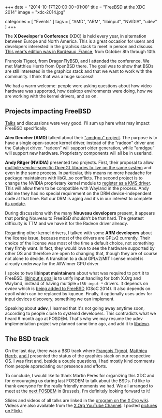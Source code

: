 +++
date = "2014-10-17T20:00:00+01:00"
title = "FreeBSD at the XDC 2014"
image = "xdc-2014.jpg"

categories = [ "Events" ]
tags = [ "AMD", "ARM", "libinput", "NVIDIA", "udev" ]
+++

The **X Developer's Conference** (XDC) is held every year, in
alternation between Europe and North America. This is a great
occasion for users and developers interested in the graphics stack
to meet in person and discuss. [This year's edition was in Bordeaux,
France](http://wiki.x.org/wiki/Events/XDC2014/), from October 8th
through 10th.

François Tigeot, from DragonFlyBSD, and I attended the conference. We
met Matthieu Herrb from OpenBSD there. The goal was to show that BSDs
are still interested in the graphics stack and that we want to work with
the community. I think that was a huge success!

We had a warm welcome: people were asking questions about how video
hardware was supported, how desktop environments were doing, how we are
working with the kernel drivers, and so on.

## Projects impacting FreeBSD

[Talks](http://wiki.x.org/wiki/Events/XDC2014/Program/) and discussions
were very good. I'll sum up here what may impact FreeBSD specifically.

**Alex Deucher (AMD)** talked about their ["amdgpu"
project](http://wiki.x.org/wiki/Events/XDC2014/XDC2014DeucherAMD/). The
purpose is to have a single open-source kernel driver, instead of the
"radeon” driver and the Catalyst driver. "radeon” will support older
generation, while "amdgpu” will support new hardware. Proprietary
components will all be in userland.

**Andy Ritger (NVIDIA)** presented two projects. First, their proposal
to allow [multiple vendor-specific OpenGL libraries to live on the same
system](http://wiki.x.org/wiki/Events/XDC2014/XDC2014RitgerGLABI/) and
even in the same process. In particular, this means no more headache
for package maintainers with libGL.so conflicts. The second project is
to change the NVIDIA proprietary kernel module to [register as a KMS
driver](http://wiki.x.org/wiki/Events/XDC2014/XDC2014RitgerEGLNonMesa/).
This will allow them to be compatible with Wayland in the
process. Andy told me they had no special requirement on
the DRM device-independent code at that time. But our
DRM is aging and it's in our interest to complete [its
update](https://wiki.freebsd.org/Graphics/Update_DRM_generic_code_to_Linux_3.8).

During discussions with the many **Nouveau developers** present, it
appears that porting Nouveau to FreeBSD shouldn't be that hard. The
greatest difficulty is TTM and we have it for the Radeon driver already.

Regarding other kernel drivers, I talked with some **ARM developers**
about the license issue, because most of the drivers are GPLv2
currently. Their choice of the license was most of the time a default
choice, not something they firmly want. In fact, they would love to see
the hardware supported by other OS and therefore are open to changing
that, though they are of course not alone to decide. A transition to a
dual GPLv2/MIT license model is already underway for the AllWinner GPU
driver.

I spoke to two **libinput maintainers** about what was required to port
it to FreeBSD. [libinput's
goal](http://who-t.blogspot.fr/2014/09/libinput-common-input-stack-for-wayland.html)
is to unify input handling for both X.Org and Wayland, instead of having
multiple `xf86-input-*` drivers. It depends on evdev which is [being
added to FreeBSD](https://wiki.freebsd.org/SummerOfCode2014/evdev_Touchscreens)
(GSoC 2014). It also depends on epoll which can be replaced by kqueue.
Finally, it optionally uses udev for input devices discovery, something
we can implement.

Speaking about **udev**, I learned that it's not going away anytime
soon, according to people close to systemd developers. This contradicts
what we heard 6 month ago at FOSDEM. That's why we may resume the
udev implementation project we planned some time ago, and add it to
[libdevq](https://github.com/freebsd/libdevq).

## The BSD track

On the last day, there was a BSD track where [François
Tigeot](http://wiki.x.org/wiki/Events/XDC2014/XDC2014TigeotDragonFlyBSD/), [Matthieu
Herrb](http://wiki.x.org/wiki/Events/XDC2014/XDC2014HerrbOpenBSD/),
[and I](http://wiki.x.org/wiki/Events/XDC2014/XDC2014PedronFreeBSD/)
presented the status of the graphics stack on our respective OS. I was
first and, beside a couple questions, I had mostly kind comments from
people appreciating our presence and efforts.

To conclude, I would like to thank Martin Peres for organizing this
XDC and for encouraging us during last FOSDEM to talk about the BSDs.
I'd like to thank everyone for the really friendly moments we had. We
all arranged to meet at the [next FOSDEM](https://fosdem.org/2015/) in
Brussels, I'm definitely looking forward to it!

Slides and videos of all talks are linked in the [program on the
X.Org wiki](http://wiki.x.org/wiki/Events/XDC2014/Program/).
Videos are also available from the [X.Org YouTube
Channel](https://www.youtube.com/channel/UCXlH5v1PkEhjzLFTUTm_U7g).
I posted [pictures on
Flickr](https://www.flickr.com/photos/dumbbell/sets/72157648322164320/).
